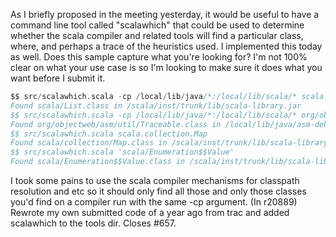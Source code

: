 As I briefly proposed in the meeting yesterday, it would be useful to have a command line tool called "scalawhich" that could be used to determine whether the scala compiler and related tools will find a particular class, where, and perhaps a trace of the heuristics used.
I implemented this today as well.  Does this sample capture what you're looking for? I'm not 100% clear on what your use case is so I'm looking to make sure it does what you want before I submit it.
```scala
$$ src/scalawhich.scala -cp /local/lib/java/*:/local/lib/scala/* scala.List 
Found scala/List.class in /scala/inst/trunk/lib/scala-library.jar
$$ src/scalawhich.scala -cp /local/lib/java/*:/local/lib/scala/* org/objectweb/asm/util/Traceable
Found org/objectweb/asm/util/Traceable.class in /local/lib/java/asm-debug-all-3.1.jar
$$ src/scalawhich.scala scala.collection.Map
Found scala/collection/Map.class in /scala/inst/trunk/lib/scala-library.jar
$$ src/scalawhich.scala 'scala/Enumeration$$Value'
Found scala/Enumeration$$Value.class in /scala/inst/trunk/lib/scala-library.jar
```
I took some pains to use the scala compiler mechanisms for classpath resolution and etc so it should only find all those and only those classes you'd find on a compiler run with the same -cp argument.
(In r20889) Rewrote my own submitted code of a year ago from trac and added
scalawhich to the tools dir.  Closes #657.
